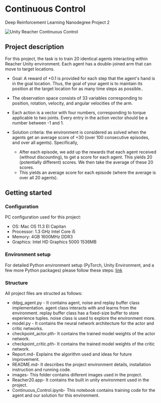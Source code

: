 # Continuous Control
Deep Reinforcement Learning Nanodegree Project 2

![Unity Reacher Continuous Control](images/reacher_continuous.gif)

## Project description
For this project, the task is to train 20 identical agents interacting within Reacher Unity environment. Each agent has a double-joined arm that can move to target locations.

* Goal: A reward of +0.1 is provided for each step that the agent's hand is in the goal location. Thus, the goal of your agent is to maintain its position at the target location for as many time steps as possible..

* The observation space consists of 33 variables corresponding to position, rotation, velocity, and angular velocities of the arm.

* Each action is a vector with four numbers, corresponding to torque applicable to two joints. Every entry in the action vector should be a number between -1 and 1.

* Solution criteria: the environment is considered as solved when the agents get an average score of +30 (over 100 consecutive episodes, and over all agents). Specifically,

	* After each episode, we add up the rewards that each agent received (without discounting), to get a score for each agent. This yields 20 (potentially different) scores. We then take the average of these 20 scores.
	* This yields an average score for each episode (where the average is over all 20 agents).

## Getting started
### Configuration
PC configuration used for this project:

* OS: Mac OS 11.3 El Capitan
* Processor: 1.3 GHz Intel Core i5
* Memory: 4GB 1600MHz DDR3
* Graphics: Intel HD Graphics 5000 1536MB

### Environment setup
For detailed Python environment setup (PyTorch, Unity Environment, and a few more Python packages) please follow these steps: [link](https://github.com/udacity/deep-reinforcement-learning#dependencies) 

### Structure
All project files are structed as follows:

* ddpg_agent.py - It contains agent, noise and replay buffer class implementation. agent class interacts with and learns from the environment. replay buffer class has a fixed-size buffer to store experience tuples. noise class is used to explore the environment more.
* model.py - It contains the neural network architecture for the actor and critic networks.
* checkpoint_actor.pth- It contains the trained model weights of the actor network.
* checkpoint_critic.pth- It contains the trained model weights of the critic network.
* Report.md- Explains the algorithm used and ideas for future improvement.
* README.md- It describes the project environment details, installation instruction and running code.
* images- This folder contains diiferent images used in the project.
* Reacher20.app- It contains the built in unity environment used in the project.
* Continuous_Control.ipynb- This notebook contains training code for the agent and our solution for this environment.


